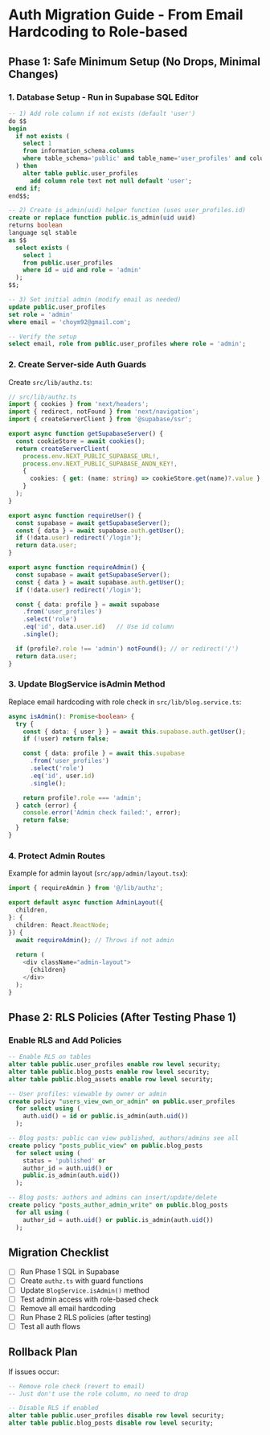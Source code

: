 # Auth Migration Guide - From Email Hardcoding to Role-based

## Phase 1: Safe Minimum Setup (No Drops, Minimal Changes)

### 1. Database Setup - Run in Supabase SQL Editor

```sql
-- 1) Add role column if not exists (default 'user')
do $$
begin
  if not exists (
    select 1
    from information_schema.columns
    where table_schema='public' and table_name='user_profiles' and column_name='role'
  ) then
    alter table public.user_profiles
      add column role text not null default 'user';
  end if;
end$$;

-- 2) Create is_admin(uid) helper function (uses user_profiles.id)
create or replace function public.is_admin(uid uuid)
returns boolean
language sql stable
as $$
  select exists (
    select 1
    from public.user_profiles
    where id = uid and role = 'admin'
  );
$$;

-- 3) Set initial admin (modify email as needed)
update public.user_profiles
set role = 'admin'
where email = 'choym92@gmail.com';

-- Verify the setup
select email, role from public.user_profiles where role = 'admin';
```

### 2. Create Server-side Auth Guards

Create `src/lib/authz.ts`:

```typescript
// src/lib/authz.ts
import { cookies } from 'next/headers';
import { redirect, notFound } from 'next/navigation';
import { createServerClient } from '@supabase/ssr';

export async function getSupabaseServer() {
  const cookieStore = await cookies();
  return createServerClient(
    process.env.NEXT_PUBLIC_SUPABASE_URL!,
    process.env.NEXT_PUBLIC_SUPABASE_ANON_KEY!,
    {
      cookies: { get: (name: string) => cookieStore.get(name)?.value },
    }
  );
}

export async function requireUser() {
  const supabase = await getSupabaseServer();
  const { data } = await supabase.auth.getUser();
  if (!data.user) redirect('/login');
  return data.user;
}

export async function requireAdmin() {
  const supabase = await getSupabaseServer();
  const { data } = await supabase.auth.getUser();
  if (!data.user) redirect('/login');

  const { data: profile } = await supabase
    .from('user_profiles')
    .select('role')
    .eq('id', data.user.id)   // Use id column
    .single();

  if (profile?.role !== 'admin') notFound(); // or redirect('/')
  return data.user;
}
```

### 3. Update BlogService isAdmin Method

Replace email hardcoding with role check in `src/lib/blog.service.ts`:

```typescript
async isAdmin(): Promise<boolean> {
  try {
    const { data: { user } } = await this.supabase.auth.getUser();
    if (!user) return false;

    const { data: profile } = await this.supabase
      .from('user_profiles')
      .select('role')
      .eq('id', user.id)
      .single();

    return profile?.role === 'admin';
  } catch (error) {
    console.error('Admin check failed:', error);
    return false;
  }
}
```

### 4. Protect Admin Routes

Example for admin layout (`src/app/admin/layout.tsx`):

```typescript
import { requireAdmin } from '@/lib/authz';

export default async function AdminLayout({
  children,
}: {
  children: React.ReactNode;
}) {
  await requireAdmin(); // Throws if not admin
  
  return (
    <div className="admin-layout">
      {children}
    </div>
  );
}
```

## Phase 2: RLS Policies (After Testing Phase 1)

### Enable RLS and Add Policies

```sql
-- Enable RLS on tables
alter table public.user_profiles enable row level security;
alter table public.blog_posts enable row level security;
alter table public.blog_assets enable row level security;

-- User profiles: viewable by owner or admin
create policy "users_view_own_or_admin" on public.user_profiles
  for select using (
    auth.uid() = id or public.is_admin(auth.uid())
  );

-- Blog posts: public can view published, authors/admins see all
create policy "posts_public_view" on public.blog_posts
  for select using (
    status = 'published' or 
    author_id = auth.uid() or 
    public.is_admin(auth.uid())
  );

-- Blog posts: authors and admins can insert/update/delete
create policy "posts_author_admin_write" on public.blog_posts
  for all using (
    author_id = auth.uid() or public.is_admin(auth.uid())
  );
```

## Migration Checklist

- [ ] Run Phase 1 SQL in Supabase
- [ ] Create `authz.ts` with guard functions
- [ ] Update `BlogService.isAdmin()` method
- [ ] Test admin access with role-based check
- [ ] Remove all email hardcoding
- [ ] Run Phase 2 RLS policies (after testing)
- [ ] Test all auth flows

## Rollback Plan

If issues occur:

```sql
-- Remove role check (revert to email)
-- Just don't use the role column, no need to drop

-- Disable RLS if enabled
alter table public.user_profiles disable row level security;
alter table public.blog_posts disable row level security;
```